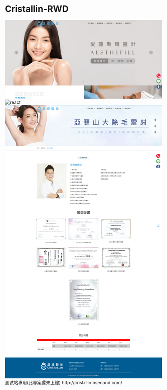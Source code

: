 # Cristallin-RWD




<img alt="react" src="https://github.com/Art-liang/Cristallin-RWD/blob/main/img/%E6%9C%AA%E5%91%BD%E5%90%8D.png"/> 
<img alt="react" src="https://github.com/Art-liang/Cristallin-RWD/blob/main/img/news.gif.gif"/>  

<img alt="react" src="https://github.com/Art-liang/Cristallin-RWD/blob/main/img/FireShot%20Capture%20002.png"/> 
測試站專用(此專案還未上線)
http://cristallin.bsecond.com/
